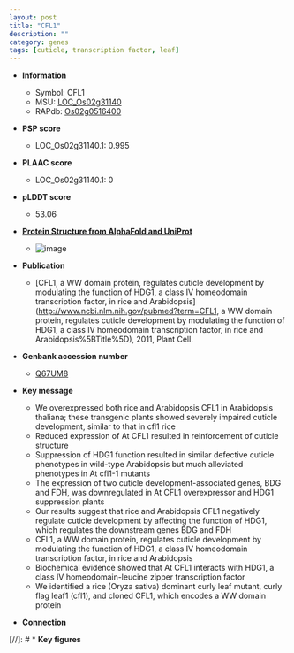 ```yaml
---
layout: post
title: "CFL1"
description: ""
category: genes
tags: [cuticle, transcription factor, leaf]
---
```


* **Information**  
    + Symbol: CFL1  
    + MSU: [LOC_Os02g31140](http://rice.plantbiology.msu.edu/cgi-bin/ORF_infopage.cgi?orf=LOC_Os02g31140)  
    + RAPdb: [Os02g0516400](http://rapdb.dna.affrc.go.jp/viewer/gbrowse_details/irgsp1?name=Os02g0516400)  

* **PSP score**  
    + LOC_Os02g31140.1: 0.995 

* **PLAAC score**  
    + LOC_Os02g31140.1: 0 

* **pLDDT score**
    + 53.06

* **[Protein Structure from AlphaFold and UniProt](https://www.uniprot.org/uniprotkb/Q0E0W7/entry#structure)**
    + ![image](https://ricepsp.github.io/images/Q0/AF-Q0E0W7-F1.png)

* **Publication**  
    + [CFL1, a WW domain protein, regulates cuticle development by modulating the function of HDG1, a class IV homeodomain transcription factor, in rice and Arabidopsis](http://www.ncbi.nlm.nih.gov/pubmed?term=CFL1, a WW domain protein, regulates cuticle development by modulating the function of HDG1, a class IV homeodomain transcription factor, in rice and Arabidopsis%5BTitle%5D), 2011, Plant Cell.

* **Genbank accession number**  
    + [Q67UM8](http://www.ncbi.nlm.nih.gov/nuccore/Q67UM8)

* **Key message**  
    + We overexpressed both rice and Arabidopsis CFL1 in Arabidopsis thaliana; these transgenic plants showed severely impaired cuticle development, similar to that in cfl1 rice
    + Reduced expression of At CFL1 resulted in reinforcement of cuticle structure
    + Suppression of HDG1 function resulted in similar defective cuticle phenotypes in wild-type Arabidopsis but much alleviated phenotypes in At cfl1-1 mutants
    + The expression of two cuticle development-associated genes, BDG and FDH, was downregulated in At CFL1 overexpressor and HDG1 suppression plants
    + Our results suggest that rice and Arabidopsis CFL1 negatively regulate cuticle development by affecting the function of HDG1, which regulates the downstream genes BDG and FDH
    + CFL1, a WW domain protein, regulates cuticle development by modulating the function of HDG1, a class IV homeodomain transcription factor, in rice and Arabidopsis
    + Biochemical evidence showed that At CFL1 interacts with HDG1, a class IV homeodomain-leucine zipper transcription factor
    + We identified a rice (Oryza sativa) dominant curly leaf mutant, curly flag leaf1 (cfl1), and cloned CFL1, which encodes a WW domain protein

* **Connection**  

[//]: # * **Key figures**  


